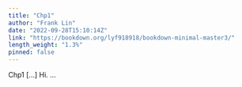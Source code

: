 ```yaml
---
title: "Chp1"
author: "Frank Lin"
date: "2022-09-28T15:10:14Z"
link: "https://bookdown.org/lyf918918/bookdown-minimal-master3/"
length_weight: "1.3%"
pinned: false
---
```


Chp1 [...] Hi. ...
